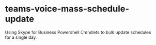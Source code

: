 # teams-voice-mass-schedule-update
Using Skype for Business Powershell Cmndlets to bulk update schedules for a single day.
